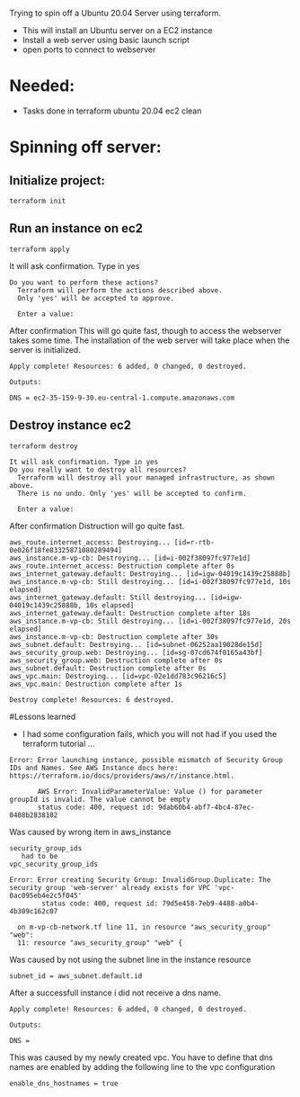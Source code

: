 Trying to spin off a Ubuntu 20.04 Server using terraform.
- This will install an Ubuntu server on a EC2 instance 
- Install a web server using basic launch script
- open ports to connect to webserver

# Needed:
- Tasks done in terraform ubuntu 20.04 ec2 clean


# Spinning off server:
## Initialize project:
```
terraform init
```
## Run an instance on ec2
```
terraform apply
```
It will ask confirmation. Type in yes
```
Do you want to perform these actions?
  Terraform will perform the actions described above.
  Only 'yes' will be accepted to approve.

  Enter a value:
```
After confirmation 
This will go quite fast, though to access the webserver takes some time.
The installation of the web server will take place when the server is initialized. 

```
Apply complete! Resources: 6 added, 0 changed, 0 destroyed.

Outputs:

DNS = ec2-35-159-9-30.eu-central-1.compute.amazonaws.com

```

## Destroy instance ec2
```
terraform destroy
```
```
It will ask confirmation. Type in yes
Do you really want to destroy all resources?
  Terraform will destroy all your managed infrastructure, as shown above.
  There is no undo. Only 'yes' will be accepted to confirm.

  Enter a value:
```
After confirmation
Distruction will go quite fast.
```
aws_route.internet_access: Destroying... [id=r-rtb-0e026f18fe83325871080289494]
aws_instance.m-vp-cb: Destroying... [id=i-002f38097fc977e1d]
aws_route.internet_access: Destruction complete after 0s
aws_internet_gateway.default: Destroying... [id=igw-04019c1439c25888b]
aws_instance.m-vp-cb: Still destroying... [id=i-002f38097fc977e1d, 10s elapsed]
aws_internet_gateway.default: Still destroying... [id=igw-04019c1439c25888b, 10s elapsed]
aws_internet_gateway.default: Destruction complete after 18s
aws_instance.m-vp-cb: Still destroying... [id=i-002f38097fc977e1d, 20s elapsed]
aws_instance.m-vp-cb: Destruction complete after 30s
aws_subnet.default: Destroying... [id=subnet-06252aa19028de15d]
aws_security_group.web: Destroying... [id=sg-07cd674f0165a43bf]
aws_security_group.web: Destruction complete after 0s
aws_subnet.default: Destruction complete after 0s
aws_vpc.main: Destroying... [id=vpc-02e1dd783c96216c5]
aws_vpc.main: Destruction complete after 1s

Destroy complete! Resources: 6 destroyed.
```

 
#Lessons learned
 - I had some configuration fails, which you will not had if you used the terraform tutorial ...

 ```
 Error: Error launching instance, possible mismatch of Security Group IDs and Names. See AWS Instance docs here: https://terraform.io/docs/providers/aws/r/instance.html.

        AWS Error: InvalidParameterValue: Value () for parameter groupId is invalid. The value cannot be empty
        status code: 400, request id: 9dab60b4-abf7-4bc4-87ec-0408b2838102
```
Was caused by wrong item in aws_instance
```
security_group_ids
   had to be 
vpc_security_group_ids
```

```
Error: Error creating Security Group: InvalidGroup.Duplicate: The security group 'web-server' already exists for VPC 'vpc-0ac095eb4e2c5f045'
        status code: 400, request id: 79d5e458-7eb9-4488-a0b4-4b309c162c07

  on m-vp-cb-network.tf line 11, in resource "aws_security_group" "web":
  11: resource "aws_security_group" "web" {
```
Was caused by not using the subnet line in the instance resource
```
subnet_id = aws_subnet.default.id 
```

After a successfull instance i did not receive a dns name. 
```
Apply complete! Resources: 6 added, 0 changed, 0 destroyed.

Outputs:

DNS =
```
This was caused by my newly created vpc. You have to define that dns names are enabled by adding the following line to the vpc configuration
```
enable_dns_hostnames = true
```
